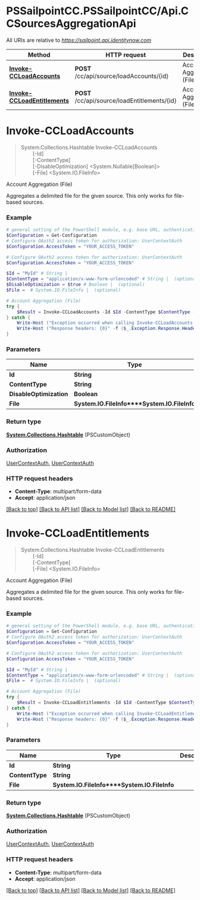 # PSSailpointCC.PSSailpointCC/Api.CCSourcesAggregationApi

All URIs are relative to *https://sailpoint.api.identitynow.com*

Method | HTTP request | Description
------------- | ------------- | -------------
[**Invoke-CCLoadAccounts**](CCSourcesAggregationApi.md#Invoke-CCLoadAccounts) | **POST** /cc/api/source/loadAccounts/{id} | Account Aggregation (File)
[**Invoke-CCLoadEntitlements**](CCSourcesAggregationApi.md#Invoke-CCLoadEntitlements) | **POST** /cc/api/source/loadEntitlements/{id} | Account Aggregation (File)


<a name="Invoke-CCLoadAccounts"></a>
# **Invoke-CCLoadAccounts**
> System.Collections.Hashtable Invoke-CCLoadAccounts<br>
> &nbsp;&nbsp;&nbsp;&nbsp;&nbsp;&nbsp;&nbsp;&nbsp;[-Id] <String><br>
> &nbsp;&nbsp;&nbsp;&nbsp;&nbsp;&nbsp;&nbsp;&nbsp;[-ContentType] <String><br>
> &nbsp;&nbsp;&nbsp;&nbsp;&nbsp;&nbsp;&nbsp;&nbsp;[-DisableOptimization] <System.Nullable[Boolean]><br>
> &nbsp;&nbsp;&nbsp;&nbsp;&nbsp;&nbsp;&nbsp;&nbsp;[-File] <System.IO.FileInfo><br>

Account Aggregation (File)

Aggregates a delimited file for the given source.  This only works for file-based sources.

### Example
```powershell
# general setting of the PowerShell module, e.g. base URL, authentication, etc
$Configuration = Get-Configuration
# Configure OAuth2 access token for authorization: UserContextAuth
$Configuration.AccessToken = "YOUR_ACCESS_TOKEN"

# Configure OAuth2 access token for authorization: UserContextAuth
$Configuration.AccessToken = "YOUR_ACCESS_TOKEN"

$Id = "MyId" # String | 
$ContentType = "application/x-www-form-urlencoded" # String |  (optional)
$DisableOptimization = $true # Boolean |  (optional)
$File =  # System.IO.FileInfo |  (optional)

# Account Aggregation (File)
try {
    $Result = Invoke-CCLoadAccounts -Id $Id -ContentType $ContentType -DisableOptimization $DisableOptimization -File $File
} catch {
    Write-Host ("Exception occurred when calling Invoke-CCLoadAccounts: {0}" -f ($_.ErrorDetails | ConvertFrom-Json))
    Write-Host ("Response headers: {0}" -f ($_.Exception.Response.Headers | ConvertTo-Json))
}
```

### Parameters

Name | Type | Description  | Notes
------------- | ------------- | ------------- | -------------
 **Id** | **String**|  | 
 **ContentType** | **String**|  | [optional] 
 **DisableOptimization** | **Boolean**|  | [optional] 
 **File** | **System.IO.FileInfo****System.IO.FileInfo**|  | [optional] 

### Return type

[**System.Collections.Hashtable**](AnyType.md) (PSCustomObject)

### Authorization

[UserContextAuth](../README.md#UserContextAuth), [UserContextAuth](../README.md#UserContextAuth)

### HTTP request headers

 - **Content-Type**: multipart/form-data
 - **Accept**: application/json

[[Back to top]](#) [[Back to API list]](../README.md#documentation-for-api-endpoints) [[Back to Model list]](../README.md#documentation-for-models) [[Back to README]](../README.md)

<a name="Invoke-CCLoadEntitlements"></a>
# **Invoke-CCLoadEntitlements**
> System.Collections.Hashtable Invoke-CCLoadEntitlements<br>
> &nbsp;&nbsp;&nbsp;&nbsp;&nbsp;&nbsp;&nbsp;&nbsp;[-Id] <String><br>
> &nbsp;&nbsp;&nbsp;&nbsp;&nbsp;&nbsp;&nbsp;&nbsp;[-ContentType] <String><br>
> &nbsp;&nbsp;&nbsp;&nbsp;&nbsp;&nbsp;&nbsp;&nbsp;[-File] <System.IO.FileInfo><br>

Account Aggregation (File)

Aggregates a delimited file for the given source.  This only works for file-based sources.

### Example
```powershell
# general setting of the PowerShell module, e.g. base URL, authentication, etc
$Configuration = Get-Configuration
# Configure OAuth2 access token for authorization: UserContextAuth
$Configuration.AccessToken = "YOUR_ACCESS_TOKEN"

# Configure OAuth2 access token for authorization: UserContextAuth
$Configuration.AccessToken = "YOUR_ACCESS_TOKEN"

$Id = "MyId" # String | 
$ContentType = "application/x-www-form-urlencoded" # String |  (optional)
$File =  # System.IO.FileInfo |  (optional)

# Account Aggregation (File)
try {
    $Result = Invoke-CCLoadEntitlements -Id $Id -ContentType $ContentType -File $File
} catch {
    Write-Host ("Exception occurred when calling Invoke-CCLoadEntitlements: {0}" -f ($_.ErrorDetails | ConvertFrom-Json))
    Write-Host ("Response headers: {0}" -f ($_.Exception.Response.Headers | ConvertTo-Json))
}
```

### Parameters

Name | Type | Description  | Notes
------------- | ------------- | ------------- | -------------
 **Id** | **String**|  | 
 **ContentType** | **String**|  | [optional] 
 **File** | **System.IO.FileInfo****System.IO.FileInfo**|  | [optional] 

### Return type

[**System.Collections.Hashtable**](AnyType.md) (PSCustomObject)

### Authorization

[UserContextAuth](../README.md#UserContextAuth), [UserContextAuth](../README.md#UserContextAuth)

### HTTP request headers

 - **Content-Type**: multipart/form-data
 - **Accept**: application/json

[[Back to top]](#) [[Back to API list]](../README.md#documentation-for-api-endpoints) [[Back to Model list]](../README.md#documentation-for-models) [[Back to README]](../README.md)


